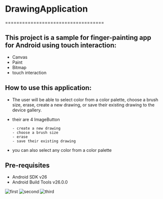 # DrawingApplication
===================================

This project is a sample for finger-painting app for Android using touch interaction:
--------------------------------------------------------------------------------------

- Canvas 
- Paint
- Bitmap
- touch interaction


How to use this application:
----------------------------

- The user will be able to select color from a color palette, choose a brush size, erase, create a new drawing, or save their existing drawing to the device gallery.
- their are 4 ImageButton

      - create a new drawing
      - choose a brush size
      - erase
      - save their existing drawing
- you can also select any color from a color palette      
      
      
Pre-requisites
--------------

- Android SDK v26
- Android Build Tools v26.0.0




![first](https://user-images.githubusercontent.com/30496566/30417386-2a6e4750-994d-11e7-81c1-8984f71edfb3.png)
![second](https://user-images.githubusercontent.com/30496566/30417387-2a704e38-994d-11e7-8f8a-4c14f88fe7ae.png)
![third](https://user-images.githubusercontent.com/30496566/30417388-2a748df4-994d-11e7-9ad8-121d370ef75b.png)
